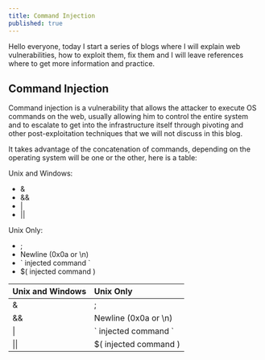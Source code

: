 ```yaml
---
title: Command Injection
published: true
---
```


Hello everyone, today I start a series of blogs where I will explain web vulnerabilities, how to exploit them, fix them and I will leave references where to get more information and practice.

## [](#header-2)Command Injection

Command injection is a vulnerability that allows the attacker to execute OS commands on the web, usually allowing him to control the entire system and to escalate to get into the infrastructure itself through pivoting and other post-exploitation techniques that we will not discuss in this blog.

It takes advantage of the concatenation of commands, depending on the operating system will be one or the other, here is a table:

Unix and Windows:

* &
* &&
* |
* ||

Unix Only:
* ;
* Newline (0x0a or \n)
* \` injected command \`
* $( injected command )

| Unix and Windows | Unix Only              |
|:-----------------|:-----------------------|
| &                | ;                      |
| &&               | Newline (0x0a or \n)   |
| \|               | \` injected command \` |
| \|\|             | $( injected command )  |
